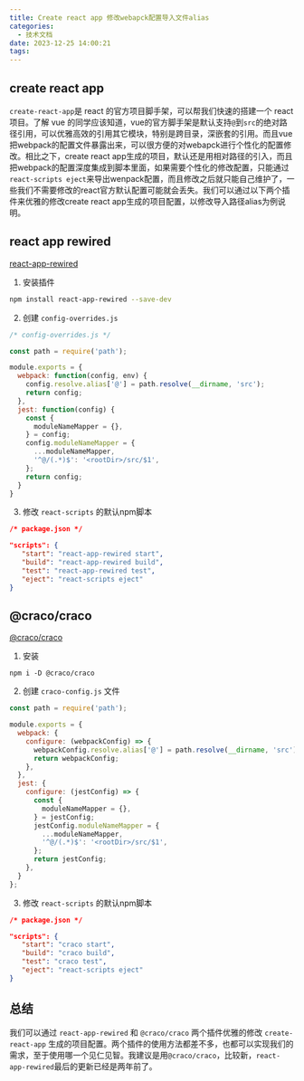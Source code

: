 ```yaml
---
title: Create react app 修改webapck配置导入文件alias
categories:
  - 技术文档
date: 2023-12-25 14:00:21
tags:
---
```


## create react app

`create-react-app`是 react 的官方项目脚手架，可以帮我们快速的搭建一个 react 项目。了解 vue 的同学应该知道，vue的官方脚手架是默认支持`@`到`src`的绝对路径引用，可以优雅高效的引用其它模块，特别是跨目录，深嵌套的引用。而且vue把webpack的配置文件暴露出来，可以很方便的对webapck进行个性化的配置修改。相比之下，create react app生成的项目，默认还是用相对路径的引入，而且把webpack的配置深度集成到脚本里面，如果需要个性化的修改配置，只能通过`react-scripts eject`来导出wenpack配置，而且修改之后就只能自己维护了，一些我们不需要修改的react官方默认配置可能就会丢失。我们可以通过以下两个插件来优雅的修改create react app生成的项目配置，以修改导入路径alias为例说明。

## react app rewired

[react-app-rewired](https://www.npmjs.com/package/react-app-rewired)

1. 安装插件

``` bash
npm install react-app-rewired --save-dev
```

2. 创建 `config-overrides.js`

``` javascript
/* config-overrides.js */

const path = require('path');

module.exports = {
  webpack: function(config, env) {
    config.resolve.alias['@'] = path.resolve(__dirname, 'src');
    return config;
  },
  jest: function(config) {
    const {
      moduleNameMapper = {},
    } = config;
    config.moduleNameMapper = {
      ...moduleNameMapper,
      '^@/(.*)$': '<rootDir>/src/$1',
    };
    return config;
  }
}
```

3. 修改 `react-scripts` 的默认npm脚本

``` JSON
/* package.json */

"scripts": {
   "start": "react-app-rewired start",
   "build": "react-app-rewired build",
   "test": "react-app-rewired test",
   "eject": "react-scripts eject"
}
```

## @craco/craco

[@craco/craco](https://github.com/dilanx/craco)

1. 安装

``` shell
npm i -D @craco/craco
```

2. 创建 `craco-config.js` 文件

``` javascript
const path = require('path');

module.exports = {
  webpack: {
    configure: (webpackConfig) => {
      webpackConfig.resolve.alias['@'] = path.resolve(__dirname, 'src');
      return webpackConfig;
    },
  },
  jest: {
    configure: (jestConfig) => {
      const {
        moduleNameMapper = {},
      } = jestConfig;
      jestConfig.moduleNameMapper = {
        ...moduleNameMapper,
        '^@/(.*)$': '<rootDir>/src/$1',
      };
      return jestConfig;
    },
  }
};

```

3. 修改 `react-scripts` 的默认npm脚本

``` JSON
/* package.json */

"scripts": {
   "start": "craco start",
   "build": "craco build",
   "test": "craco test",
   "eject": "react-scripts eject"
}
```

## 总结

我们可以通过 `react-app-rewired` 和 `@craco/craco` 两个插件优雅的修改 `create-react-app` 生成的项目配置。两个插件的使用方法都差不多，也都可以实现我们的需求，至于使用哪一个见仁见智。我建议是用`@craco/craco`，比较新，`react-app-rewired`最后的更新已经是两年前了。

